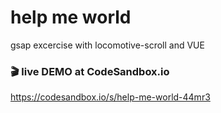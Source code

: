 # help me world
gsap excercise with locomotive-scroll and VUE

### 🎬 live DEMO at CodeSandbox.io

https://codesandbox.io/s/help-me-world-44mr3
